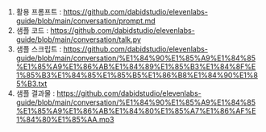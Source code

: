 1. 활용 프롬프트 : https://github.com/dabidstudio/elevenlabs-guide/blob/main/conversation/prompt.md
2. 샘플 코드 : https://github.com/dabidstudio/elevenlabs-guide/blob/main/conversation/talk.py
3. 샘플 스크립트 : https://github.com/dabidstudio/elevenlabs-guide/blob/main/conversation/%E1%84%90%E1%85%A9%E1%84%85%E1%85%A9%E1%86%AB%E1%84%89%E1%85%B3%E1%84%8F%E1%85%B3%E1%84%85%E1%85%B5%E1%86%B8%E1%84%90%E1%85%B3.txt
4. 샘플 결과물 : https://github.com/dabidstudio/elevenlabs-guide/blob/main/conversation/%E1%84%90%E1%85%A9%E1%84%85%E1%85%A9%E1%86%AB%E1%84%80%E1%85%A7%E1%86%AF%E1%84%80%E1%85%AA.mp3

